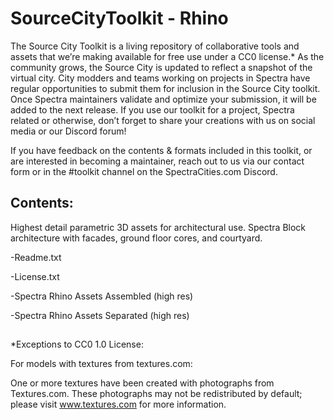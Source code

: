 # SourceCityToolkit - Rhino

The Source City Toolkit is a living repository of collaborative tools and assets that we’re making available for free use under a CC0 license.* As the community grows, the Source City is updated to reflect a snapshot of the virtual city. City modders and teams working on projects in Spectra have regular opportunities to submit them for inclusion in the Source City toolkit. Once Spectra maintainers validate and optimize your submission, it will be added to the next release. If you use our toolkit for a project, Spectra related or otherwise, don’t forget to share your creations with us on social media or our Discord forum!

If you have feedback on the contents & formats included in this toolkit, or are interested in becoming a maintainer, reach out to us via our contact form or in the #toolkit channel on the SpectraCities.com Discord.

## Contents:

Highest detail parametric 3D assets for architectural use. Spectra Block architecture with facades, ground floor cores, and courtyard.

-Readme.txt

-License.txt

-Spectra Rhino Assets Assembled (high res)

-Spectra Rhino Assets Separated (high res)

##

*Exceptions to CC0 1.0 License:

For models with textures from textures.com:

One or more textures have been created with photographs from Textures.com. These photographs may not be redistributed by default; please visit www.textures.com for more information.
